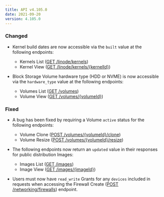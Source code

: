 ```yaml
---
title: API v4.105.0
date: 2021-09-20
version: 4.105.0
---
```


### Changed

- Kernel build dates are now accessible via the `built` value at the following endpoints:
    - Kernels List ([GET /linode/kernels](https://www.linode.com/docs/api/linode-instances/#kernels-list))
    - Kernel View ([GET /linode/kernels/{kernelId}](https://www.linode.com/docs/api/linode-instances/#kernel-view))

- Block Storage Volume hardware type (HDD or NVME) is now accessible via the `hardware_type` value at the following endpoints:
    - Volumes List ([GET /volumes](https://www.linode.com/docs/api/volumes/#volumes-list))
    - Volume View ([GET /volumes/{volumeId}](https://www.linode.com/docs/api/volumes/#volume-view))

### Fixed

- A bug has been fixed by requiring a Volume `active` status for the following endpoints:
    - Volume Clone ([POST /volumes/{volumeId}/clone](https://www.linode.com/docs/api/volumes/#volume-clone))
    - Volume Resize ([POST /volumes/{volumeId}/resize](https://www.linode.com/docs/api/volumes/#volume-resize))

- The following endpoints now return an `updated` value in their responses for public distribution Images:
    - Images List ([GET /images](https://www.linode.com/docs/api/images/#images-list))
    - Image View ([GET /images/{imageId}](https://www.linode.com/docs/api/images/#image-view))

- Users must now have `read_write` Grants for any `devices` included in requests when accessing the Firewall Create ([POST /networking/firewalls](https://www.linode.com/docs/api/networking/#firewall-create)) endpoint.